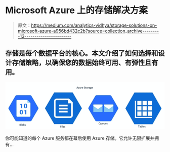 # Microsoft Azure 上的存储解决方案

> 原文：<https://medium.com/analytics-vidhya/storage-solutions-on-microsoft-azure-a956bd432c2b?source=collection_archive---------13----------------------->

## 存储是每个数据平台的核心。本文介绍了如何选择和设计存储策略，以确保您的数据始终可用、有弹性且有用。

![](img/53807b11d1d348c3297e00a055dafc0c.png)

你可能知道的每个 Azure 服务都在幕后使用 Azure 存储。它允许无限扩展并拥有…